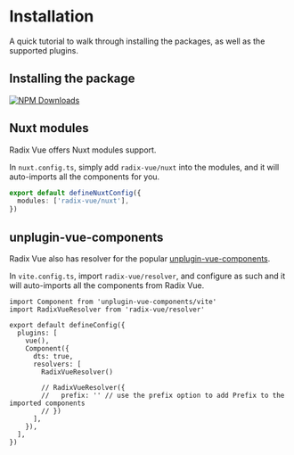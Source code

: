 # Installation

A quick tutorial to walk through installing the packages, as well as the supported plugins.


## Installing the package


<a href="https://www.npmjs.com/package/radix-vue" target="__blank"><img alt="NPM Downloads" src="https://img.shields.io/npm/dm/radix-vue?flat&colorA=002438&colorB=41c399"></a>

<InstallationTabs value="radix-vue" />

## Nuxt modules

Radix Vue offers Nuxt modules support.

In `nuxt.config.ts`, simply add `radix-vue/nuxt` into the modules, and it will auto-imports all the components for you.

```ts
export default defineNuxtConfig({
  modules: ['radix-vue/nuxt'],
})
```

## unplugin-vue-components

Radix Vue also has resolver for the popular [unplugin-vue-components](https://github.com/antfu/unplugin-vue-components).

In `vite.config.ts`, import `radix-vue/resolver`, and configure as such and it will auto-imports all the components from Radix Vue.

```ts{2,10  }
import Component from 'unplugin-vue-components/vite'
import RadixVueResolver from 'radix-vue/resolver'

export default defineConfig({
  plugins: [
    vue(),
    Component({
      dts: true,
      resolvers: [
        RadixVueResolver()

        // RadixVueResolver({
        //   prefix: '' // use the prefix option to add Prefix to the imported components
        // })
      ],
    }),
  ],
})
```

